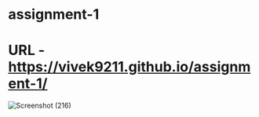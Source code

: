 # assignment-1

# URL - https://vivek9211.github.io/assignment-1/

![Screenshot (216)](https://user-images.githubusercontent.com/82077595/219071104-a330f84c-1973-4cf2-81be-ed28ce3a44b1.png)
